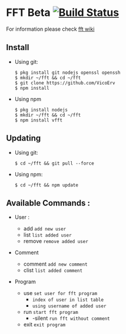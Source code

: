 # FFT Beta [![Build Status](https://travis-ci.org/VicoErv/fft.svg?branch=master)](https://travis-ci.org/VicoErv/fft)
For information please check [fft wiki](https://github.com/VicoErv/fft/wiki)

## Install
- Using git:
  
      $ pkg install git nodejs openssl openssh
      $ mkdir ~/fft && cd ~/fft
      $ git clone https://github.com/VicoErv
      $ npm install

- Using npm

      $ pkg install nodejs
      $ mkdir ~/fft && cd ~/fft
      $ npm install vfft

## Updating
- Using git:
      
      $ cd ~/fft && git pull --force

- Using npm:

      $ cd ~/fft && npm update


## Available Commands :
- User :
    - add `add new user`
    - list `list added user`
    - remove `remove added user`

- Comment
    - comment `add new comment`
    - clist `list added comment`

 - Program
    - use `set user for fft program`
        - `index of user in list table`
        - `using username of added user`
    - run `start fft program`
        - -silent `run fft without comment`
    - exit `exit program`